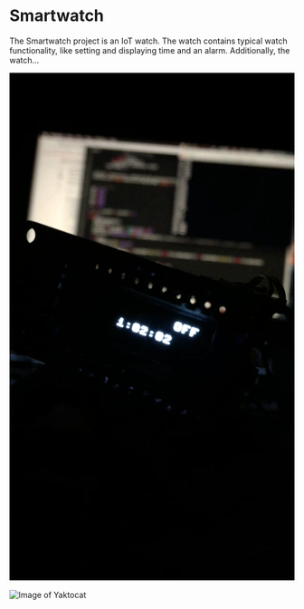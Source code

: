 # Smartwatch
The Smartwatch project is an IoT watch.  The watch contains typical watch functionality, like setting and displaying time and an alarm.  Additionally, the watch...



![demo snapshot](https://github.com/jon-herman/Smartwatch/blob/master/smartwatch_frame.png)

![Image of Yaktocat](https://octodex.github.com/images/yaktocat.png)
